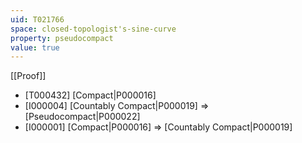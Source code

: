 ```yaml
---
uid: T021766
space: closed-topologist's-sine-curve
property: pseudocompact
value: true
---
```

[[Proof]]

* [T000432] [Compact|P000016]
* [I000004] [Countably Compact|P000019] => [Pseudocompact|P000022]
* [I000001] [Compact|P000016] => [Countably Compact|P000019]


